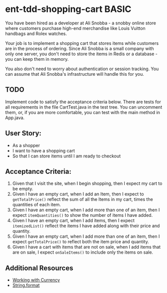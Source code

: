 # ent-tdd-shopping-cart BASIC

You have been hired as a developer at Ali Snobba - a snobby online store where customers purchase high-end merchandise like Louis Vuitton handbags and Rolex watches.

Your job is to implement a shopping cart that stores items while customers are in the process of ordering. Since Ali Snobba is a small company with only one server, you don't need to store the items in Redis or a database - you can keep them in memory.

You also don't need to worry about authentication or session tracking. You can assume that Ali Snobba's infrastructure will handle this for you.

## TODO
Implement code to satisfy the acceptance criteria below.  There are tests for all requirements in the file CartTest.java 
in the test tree.  You can uncomment them, or, if you are more comfortable, you can test with the main method in App.java.

## User Story:

- As a shopper
- I want to have a shopping cart
- So that I can store items until I am ready to checkout

## Acceptance Criteria:

1. Given that I visit the site, when I begin shopping, then I expect my cart to be empty.
1. Given I have an empty cart, when I add an Item, then I expect to `getTotalPrice()` reflect the sum of all the Items in my cart, times the quantities of each item.
1. Given I have an empty cart, when I add more than one of an item, then I expect `itemQuantities()` to show the number of items I have added.
1. Given I have an empty cart, when I add items, then I expect `itemizedList()` reflect the items I have added along with their price and quantity.
1. Given I have an empty cart, when I add more than one of an item, then I expect `getTotalPrice()` to reflect both the item price and quantity.
1. Given I have a cart with items that are not on sale, when I add items that are on sale, I expect `onSaleItems()` to include only the items on sale.

## Additional Resources
- [Working with Currency](http://vanillajava.blogspot.de/2011/08/double-your-money-again.html)
- [String.format](https://dzone.com/articles/java-string-format-examples)
 
